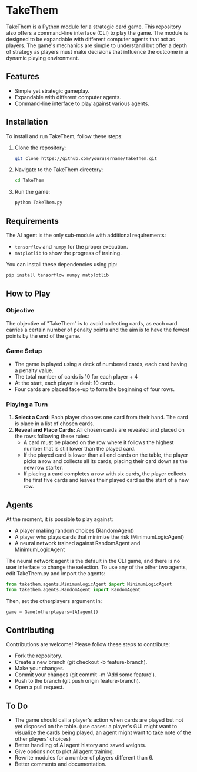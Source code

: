 # TakeThem

TakeThem is a Python module for a strategic card game. This repository also offers a command-line interface (CLI) to play the game. The module is designed to be expandable with different computer agents that act as players. The game's mechanics are simple to understand but offer a depth of strategy as players must make decisions that influence the outcome in a dynamic playing environment.

## Features
- Simple yet strategic gameplay.
- Expandable with different computer agents.
- Command-line interface to play against various agents.

## Installation

To install and run TakeThem, follow these steps:

1. Clone the repository:

    ```bash
    git clone https://github.com/yourusername/TakeThem.git
    ```

2. Navigate to the TakeThem directory:

    ```bash
    cd TakeThem
    ```

3. Run the game:

    ```bash
    python TakeThem.py
    ```

## Requirements

The AI agent is the only sub-module with additional requirements:
- `tensorflow` and `numpy` for the proper execution.
- `matplotlib` to show the progress of training.

You can install these dependencies using pip:

```bash
pip install tensorflow numpy matplotlib
```

## How to Play

### Objective

The objective of "TakeThem" is to avoid collecting cards, as each card carries a certain number of penalty points and the aim is to have the fewest points by the end of the game.

### Game Setup

- The game is played using a deck of numbered cards, each card having a penalty value.
- The total number of cards is 10 for each player + 4
- At the start, each player is dealt 10 cards.
- Four cards are placed face-up to form the beginning of four rows.

### Playing a Turn

1. **Select a Card:** Each player chooses one card from their hand. The card is place in a list of chosen cards.
2. **Reveal and Place Cards:** All chosen cards are revealed and placed on the rows following these rules:
   - A card must be placed on the row where it follows the highest number that is still lower than the played card.
   - If the played card is lower than all end cards on the table, the player picks a row and collects all its cards, placing their card down as the new row starter.
   - If placing a card completes a row with six cards, the player collects the first five cards and leaves their played card as the start of a new row.

## Agents

At the moment, it is possible to play against:

- A player making random choices (RandomAgent)
- A player who plays cards that minimize the risk (MinimumLogicAgent)
- A neural network trained against RandomAgent and MinimumLogicAgent

The neural network agent is the default in the CLI game, and there is no user interface to change the selection. To use any of the other two agents, edit TakeThem.py and import the agents:

```python
from takethem.agents.MinimumLogicAgent import MinimumLogicAgent
from takethem.agents.RandomAgent import RandomAgent
```

Then, set the otherplayers argument in:

```python 
game = Game(otherplayers=[AIagent])
```

## Contributing

Contributions are welcome! Please follow these steps to contribute:

- Fork the repository.
- Create a new branch (git checkout -b feature-branch).
- Make your changes.
- Commit your changes (git commit -m 'Add some feature').
- Push to the branch (git push origin feature-branch).
- Open a pull request.

## To Do

- The game should call a player's action when cards are played but not yet disposed on the table. (use cases: a player's GUI might want to visualize the cards being played, an agent might want to take note of the other players' choices)
- Better handling of AI agent history and saved weights.
- Give options not to plot AI agent training.
- Rewrite modules for a number of players different than 6.
- Better comments and documentation.